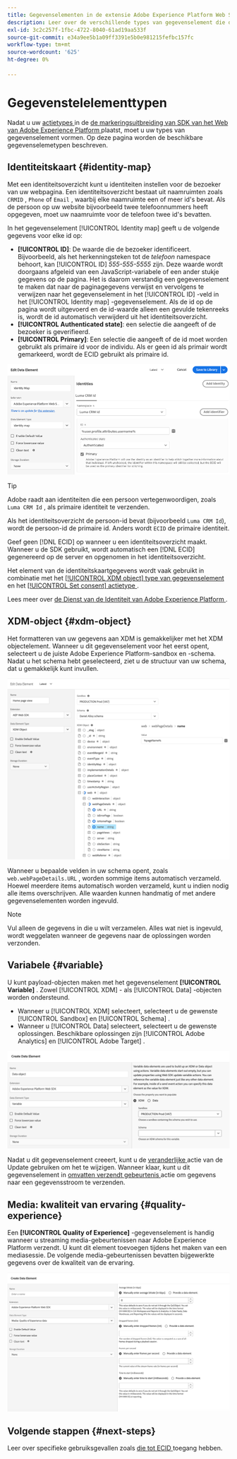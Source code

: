 ```yaml
---
title: Gegevenselementen in de extensie Adobe Experience Platform Web SDK
description: Leer over de verschillende types van gegevenselement die door de de markeringsuitbreiding van SDK van het Web van Adobe Experience Platform worden verstrekt.
exl-id: 3c2c257f-1fbc-4722-8040-61ad19aa533f
source-git-commit: e34a9ee5b1a09ff3391e5b0e981215fefbc157fc
workflow-type: tm+mt
source-wordcount: '625'
ht-degree: 0%

---
```



# Gegevenstelelementtypen

Nadat u uw [ actietypes ](action-types.md) in de [ de markeringsuitbreiding van SDK van het Web van Adobe Experience Platform ](web-sdk-extension-configuration.md) plaatst, moet u uw types van gegevenselement vormen. Op deze pagina worden de beschikbare gegevenselemetypen beschreven.

## Identiteitskaart {#identity-map}

Met een identiteitsoverzicht kunt u identiteiten instellen voor de bezoeker van uw webpagina. Een identiteitsoverzicht bestaat uit naamruimten zoals `CRMID` , `Phone` of `Email` , waarbij elke naamruimte een of meer id&#39;s bevat. Als de persoon op uw website bijvoorbeeld twee telefoonnummers heeft opgegeven, moet uw naamruimte voor de telefoon twee id&#39;s bevatten.

In het gegevenselement [!UICONTROL Identity map] geeft u de volgende gegevens voor elke id op:

* **[!UICONTROL ID]**: De waarde die de bezoeker identificeert. Bijvoorbeeld, als het herkenningsteken tot de _telefoon_ namespace behoort, kan [!UICONTROL ID] _555-555-5555_ zijn. Deze waarde wordt doorgaans afgeleid van een JavaScript-variabele of een ander stukje gegevens op de pagina. Het is daarom verstandig een gegevenselement te maken dat naar de paginagegevens verwijst en vervolgens te verwijzen naar het gegevenselement in het [!UICONTROL ID] -veld in het [!UICONTROL Identity map] -gegevenselement. Als de id op de pagina wordt uitgevoerd en de id-waarde alleen een gevulde tekenreeks is, wordt de id automatisch verwijderd uit het identiteitsoverzicht.
* **[!UICONTROL Authenticated state]**: een selectie die aangeeft of de bezoeker is geverifieerd.
* **[!UICONTROL Primary]**: Een selectie die aangeeft of de id moet worden gebruikt als primaire id voor de individu. Als er geen id als primair wordt gemarkeerd, wordt de ECID gebruikt als primaire id.

![ beeld UI die het Edit scherm van het Element van Gegevens tonen.](assets/identity-map-data-element.png)

>[!TIP]
>
>Adobe raadt aan identiteiten die een persoon vertegenwoordigen, zoals `Luma CRM Id` , als primaire identiteit te verzenden.
>
>Als het identiteitsoverzicht de persoon-id bevat (bijvoorbeeld `Luma CRM Id`), wordt de persoon-id de primaire id. Anders wordt `ECID` de primaire identiteit.

Geef geen [!DNL ECID] op wanneer u een identiteitsoverzicht maakt. Wanneer u de SDK gebruikt, wordt automatisch een [!DNL ECID] gegenereerd op de server en opgenomen in het identiteitsoverzicht.

Het element van de identiteitskaartgegevens wordt vaak gebruikt in combinatie met het [[!UICONTROL XDM object] type van gegevenselement ](#xdm-object) en het [[!UICONTROL Set consent] actietype ](action-types.md#set-consent).

Lees meer over [ de Dienst van de Identiteit van Adobe Experience Platform ](../../../../identity-service/home.md).

## XDM-object {#xdm-object}

Het formatteren van uw gegevens aan XDM is gemakkelijker met het XDM objectelement. Wanneer u dit gegevenselement voor het eerst opent, selecteert u de juiste Adobe Experience Platform-sandbox en -schema. Nadat u het schema hebt geselecteerd, ziet u de structuur van uw schema, dat u gemakkelijk kunt invullen.

![ beeld UI die de XDM objecten structuur toont.](assets/XDM-object.png)

Wanneer u bepaalde velden in uw schema opent, zoals `web.webPageDetails.URL` , worden sommige items automatisch verzameld. Hoewel meerdere items automatisch worden verzameld, kunt u indien nodig alle items overschrijven. Alle waarden kunnen handmatig of met andere gegevenselementen worden ingevuld.

>[!NOTE]
>
>Vul alleen de gegevens in die u wilt verzamelen. Alles wat niet is ingevuld, wordt weggelaten wanneer de gegevens naar de oplossingen worden verzonden.

## Variabele {#variable}

U kunt payload-objecten maken met het gegevenselement **[!UICONTROL Variable]** . Zowel [!UICONTROL XDM] - als [!UICONTROL Data] -objecten worden ondersteund.

* Wanneer u [!UICONTROL XDM] selecteert, selecteert u de gewenste [!UICONTROL Sandbox] en [!UICONTROL Schema] .
* Wanneer u [!UICONTROL Data] selecteert, selecteert u de gewenste oplossingen. Beschikbare oplossingen zijn [!UICONTROL Adobe Analytics] en [!UICONTROL Adobe Target] .

![ Beeld van Markeringen UI die de opties van het gegevenselement tonen.](assets/variable-data-element.png)

Nadat u dit gegevenselement creeert, kunt u de [ veranderlijke ](./action-types.md#update-variable) actie van de Update gebruiken om het te wijzigen. Wanneer klaar, kunt u dit gegevenselement in [ omvatten verzendt gebeurtenis ](./action-types.md#send-event) actie om gegevens naar een gegevensstroom te verzenden.

## Media: kwaliteit van ervaring {#quality-experience}

Een **[!UICONTROL Quality of Experience]** -gegevenselement is handig wanneer u streaming media-gebeurtenissen naar Adobe Experience Platform verzendt. U kunt dit element toevoegen tijdens het maken van een mediasessie. De volgende media-gebeurtenissen bevatten bijgewerkte gegevens over de kwaliteit van de ervaring.

![ beeld UI die de Create Kwaliteit van het scherm van het Element van Gegevens van de Ervaring toont.](assets/qoe-data-element.png)

## Volgende stappen {#next-steps}

Leer over specifieke gebruiksgevallen zoals [ die tot ECID ](accessing-the-ecid.md) toegang hebben.
